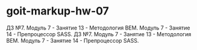 # goit-markup-hw-07
ДЗ №7. Модуль 7 - Занятие 13 - Методология BEM. Модуль 7 - Занятие 14 - Препроцессор SASS.
ДЗ №7. Модуль 7 - Занятие 13 - Методология BEM. Модуль 7 - Занятие 14 - Препроцессор SASS.
